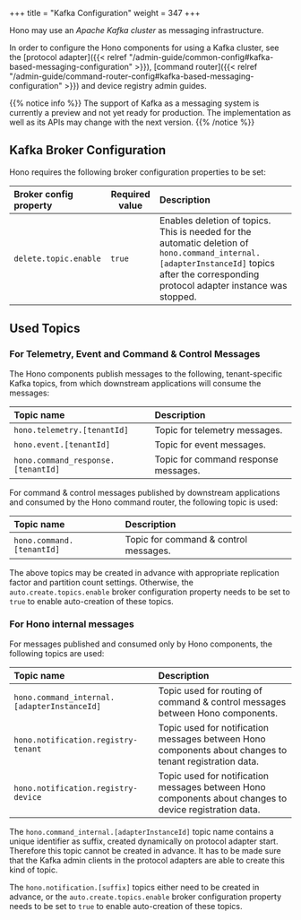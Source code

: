 +++
title = "Kafka Configuration"
weight = 347
+++

Hono may use an *Apache Kafka cluster* as messaging infrastructure.
<!--more-->

In order to configure the Hono components for using a Kafka cluster, see the [protocol adapter]({{< relref "/admin-guide/common-config#kafka-based-messaging-configuration" >}}),
[command router]({{< relref "/admin-guide/command-router-config#kafka-based-messaging-configuration" >}}) and device
registry admin guides.

{{% notice info %}}
The support of Kafka as a messaging system is currently a preview and not yet ready for production.
The implementation as well as its APIs may change with the next version.
{{% /notice %}}

## Kafka Broker Configuration

Hono requires the following broker configuration properties to be set:

| Broker config property      | Required value | Description                                                                                                                                                                                |
|:----------------------------|----------------|:-------------------------------------------------------------------------------------------------------------------------------------------------------------------------------------------|
| `delete.topic.enable`       | `true`         | Enables deletion of topics. This is needed for the automatic deletion of `hono.command_internal.[adapterInstanceId]` topics after the corresponding protocol adapter instance was stopped. |

## Used Topics

### For Telemetry, Event and Command & Control Messages

The Hono components publish messages to the following, tenant-specific Kafka topics, 
from which downstream applications will consume the messages:

| Topic name                         | Description                           |
|:-----------------------------------|:--------------------------------------|
| `hono.telemetry.[tenantId]`        | Topic for telemetry messages.         |
| `hono.event.[tenantId]`            | Topic for event messages.             |
| `hono.command_response.[tenantId]` | Topic for command response messages.  |

For command & control messages published by downstream applications and consumed by the Hono command router,
the following topic is used:

| Topic name                         | Description                           |
|:-----------------------------------|:--------------------------------------|
| `hono.command.[tenantId]`          | Topic for command & control messages. |

The above topics may be created in advance with appropriate replication factor and partition count settings. Otherwise,
the `auto.create.topics.enable` broker configuration property needs to be set to `true` to enable auto-creation of these
topics.

### For Hono internal messages

For messages published and consumed only by Hono components, the following topics are used:

| Topic name                                  | Description                                                                                             |
|:--------------------------------------------|:--------------------------------------------------------------------------------------------------------|
| `hono.command_internal.[adapterInstanceId]` | Topic used for routing of command & control messages between Hono components.                           |
| `hono.notification.registry-tenant`         | Topic used for notification messages between Hono components about changes to tenant registration data. |
| `hono.notification.registry-device`         | Topic used for notification messages between Hono components about changes to device registration data. |

The `hono.command_internal.[adapterInstanceId]` topic name contains a unique identifier as suffix, created dynamically
on protocol adapter start. Therefore this topic cannot be created in advance. It has to be made sure that the Kafka
admin clients in the protocol adapters are able to create this kind of topic.

The `hono.notification.[suffix]` topics either need to be created in advance, or the `auto.create.topics.enable` broker
configuration property needs to be set to `true` to enable auto-creation of these topics.
